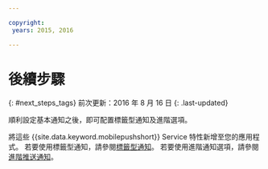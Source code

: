 ```yaml
---

copyright:
 years: 2015, 2016

---
```


# 後續步驟
{: #next_steps_tags}
前次更新：2016 年 8 月 16 日
{: .last-updated}

順利設定基本通知之後，即可配置標籤型通知及進階選項。

將這些 {{site.data.keyword.mobilepushshort}} Service 特性新增至您的應用程式。
若要使用標籤型通知，請參閱[標籤型通知](c_tag_basednotifications.html)。
若要使用進階通知選項，請參閱[進階推送通知](t_advance_notifications.html)。
